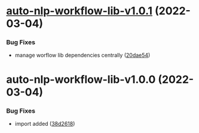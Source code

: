 # [auto-nlp-workflow-lib-v1.0.1](https://github.com/fhswf/tagflip-autonlp/compare/auto-nlp-workflow-lib-v1.0.0...auto-nlp-workflow-lib-v1.0.1) (2022-03-04)


### Bug Fixes

* manage worflow lib dependencies centrally ([20dae54](https://github.com/fhswf/tagflip-autonlp/commit/20dae54cc9ca73b526e904c5d467bcc3628513b4))

# auto-nlp-workflow-lib-v1.0.0 (2022-03-04)


### Bug Fixes

* import added ([38d2618](https://github.com/fhswf/tagflip-autonlp/commit/38d26188657507e6f323333140b04b5d291e5edb))
